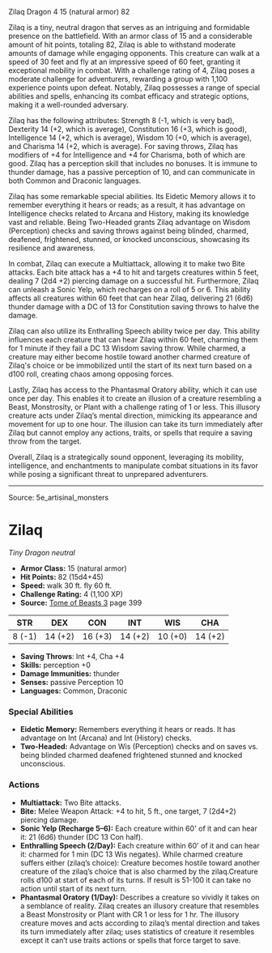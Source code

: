 <MonsterName/>Zilaq</MonsterName>
<CreatureType/>Dragon</CreatureType>
<CR/>4</CR>
<AC/>15 (natural armor)</AC>
<HP/>82</HP>
<summary>Zilaq is a tiny, neutral dragon that serves as an intriguing and formidable presence on the battlefield. With an armor class of 15 and a considerable amount of hit points, totaling 82, Zilaq is able to withstand moderate amounts of damage while engaging opponents. This creature can walk at a speed of 30 feet and fly at an impressive speed of 60 feet, granting it exceptional mobility in combat. With a challenge rating of 4, Zilaq poses a moderate challenge for adventurers, rewarding a group with 1,100 experience points upon defeat. Notably, Zilaq possesses a range of special abilities and spells, enhancing its combat efficacy and strategic options, making it a well-rounded adversary.</summary>

<detail>

Zilaq has the following attributes: Strength 8 (-1, which is very bad), Dexterity 14 (+2, which is average), Constitution 16 (+3, which is good), Intelligence 14 (+2, which is average), Wisdom 10 (+0, which is average), and Charisma 14 (+2, which is average). For saving throws, Zilaq has modifiers of +4 for Intelligence and +4 for Charisma, both of which are good. Zilaq has a perception skill that includes no bonuses. It is immune to thunder damage, has a passive perception of 10, and can communicate in both Common and Draconic languages.

Zilaq has some remarkable special abilities. Its Eidetic Memory allows it to remember everything it hears or reads; as a result, it has advantage on Intelligence checks related to Arcana and History, making its knowledge vast and reliable. Being Two-Headed grants Zilaq advantage on Wisdom (Perception) checks and saving throws against being blinded, charmed, deafened, frightened, stunned, or knocked unconscious, showcasing its resilience and awareness.

In combat, Zilaq can execute a Multiattack, allowing it to make two Bite attacks. Each bite attack has a +4 to hit and targets creatures within 5 feet, dealing 7 (2d4 +2) piercing damage on a successful hit. Furthermore, Zilaq can unleash a Sonic Yelp, which recharges on a roll of 5 or 6. This ability affects all creatures within 60 feet that can hear Zilaq, delivering 21 (6d6) thunder damage with a DC of 13 for Constitution saving throws to halve the damage.

Zilaq can also utilize its Enthralling Speech ability twice per day. This ability influences each creature that can hear Zilaq within 60 feet, charming them for 1 minute if they fail a DC 13 Wisdom saving throw. While charmed, a creature may either become hostile toward another charmed creature of Zilaq's choice or be immobilized until the start of its next turn based on a d100 roll, creating chaos among opposing forces.

Lastly, Zilaq has access to the Phantasmal Oratory ability, which it can use once per day. This enables it to create an illusion of a creature resembling a Beast, Monstrosity, or Plant with a challenge rating of 1 or less. This illusory creature acts under Zilaq’s mental direction, mimicking its appearance and movement for up to one hour. The illusion can take its turn immediately after Zilaq but cannot employ any actions, traits, or spells that require a saving throw from the target.

Overall, Zilaq is a strategically sound opponent, leveraging its mobility, intelligence, and enchantments to manipulate combat situations in its favor while posing a significant threat to unprepared adventurers.</detail>



---

Source: 5e_artisinal_monsters

# Zilaq

*Tiny* *Dragon* *neutral*

- **Armor Class:** 15 (natural armor)
- **Hit Points:** 82 (15d4+45)
- **Speed:** walk 30 ft. fly 60 ft.
- **Challenge Rating:** 4 (1,100 XP)
- **Source:** [Tome of Beasts 3](https://koboldpress.com/kpstore/product/tome-of-beasts-3-for-5th-edition/) page 399

| STR | DEX | CON | INT | WIS | CHA |
| --- | --- | --- | --- | --- | --- |
| 8 (-1) | 14 (+2) | 16 (+3) | 14 (+2) | 10 (+0) | 14 (+2) |

- **Saving Throws**: Int +4, Cha +4
- **Skills:** perception +0
- **Damage Immunities:** thunder
- **Senses:** passive Perception 10
- **Languages:** Common, Draconic

### Special Abilities

- **Eidetic Memory:** Remembers everything it hears or reads. It has advantage on Int (Arcana) and Int (History) checks.
- **Two-Headed:** Advantage on Wis (Perception) checks and on saves vs. being blinded charmed deafened frightened stunned and knocked unconscious.

### Actions

- **Multiattack:** Two Bite attacks.
- **Bite:** Melee Weapon Attack: +4 to hit, 5 ft., one target, 7 (2d4+2) piercing damage.
- **Sonic Yelp (Recharge 5–6):** Each creature within 60' of it and can hear it: 21 (6d6) thunder (DC 13 Con half). 
- **Enthralling Speech (2/Day):** Each creature within 60' of it and can hear it: charmed for 1 min (DC 13 Wis negates). While charmed creature suffers either (zilaq’s choice): Creature becomes hostile toward another creature of the zilaq’s choice that is also charmed by the zilaq.Creature rolls d100 at start of each of its turns. If result is 51-100 it can take no action until start of its next turn.
- **Phantasmal Oratory (1/Day):** Describes a creature so vividly it takes on a semblance of reality. Zilaq creates an illusory creature that resembles a Beast Monstrosity or Plant with CR 1 or less for 1 hr. The illusory creature moves and acts according to zilaq’s mental direction and takes its turn immediately after zilaq; uses statistics of creature it resembles except it can’t use traits actions or spells that force target to save.




